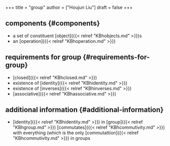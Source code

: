 +++
title = "group"
author = ["Houjun Liu"]
draft = false
+++

## components {#components}

-   a set of constituent [object]({{< relref "KBhobjects.md" >}})s
-   an [operation]({{< relref "KBhoperation.md" >}})


## requirements for group {#requirements-for-group}

-   [closed]({{< relref "KBhclosed.md" >}})
-   existence of [identity]({{< relref "KBhidentity.md" >}})
-   existence of [inverses]({{< relref "KBhinverses.md" >}})
-   [associative]({{< relref "KBhassociative.md" >}})


## additional information {#additional-information}

-   [identity]({{< relref "KBhidentity.md" >}}) in [group]({{< relref "KBhgroup.md" >}}) [commutates]({{< relref "KBhcommutivity.md" >}}) with everything (which is the only [commutattion]({{< relref "KBhcommutivity.md" >}}) in groups